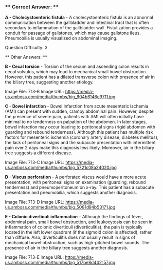 ### ** Correct Answer: **

**A - Cholecystoenteric fistula** - A cholecystoenteric fistula is an abnormal communication between the gallbladder and intestinal tract that is often secondary to inflammation of the gallbladder wall. Fistulization provides a conduit for passage of gallstones, which may cause gallstone ileus. Pneumobilia is usually visualized on abdominal imaging.

Question Difficulty: 3

** Other Answers: **

**B - Cecal torsion** - Torsion of the cecum and ascending colon results in cecal volvulus, which may lead to mechanical small bowel obstruction. However, this patient has a dilated transverse colon with presence of air in the biliary tree, suggesting another etiology.

Image File: 713-B
Image URL: https://media-us.amboss.com/media/thumbs/big_604b6146c9711.jpg

**C - Bowel infarction** - Bowel infarction from acute mesenteric ischemia (AMI) can present with sudden, crampy abdominal pain. However, despite the presence of severe pain, patients with AMI will often initially have minimal to no tenderness on palpation of the abdomen. In later stages, bowel infarction may occur leading to peritoneal signs (rigid abdomen with guarding and rebound tenderness). Although this patient has multiple risk factors for mesenteric ischemia (coronary artery disease, diabetes mellitus), the lack of peritoneal signs and the subacute presentation with intermittent pain over 2 days make this diagnosis less likely. Moreover, air in the biliary tree suggests a different disease.

Image File: 713-C
Image URL: https://media-us.amboss.com/media/thumbs/big_5721c08a24020.jpg

**D - Viscus perforation** - A perforated viscus would have a more acute presentation, with peritoneal signs on examination (guarding, rebound tenderness) and pneumoperitoneum on x-ray. This patient has a subacute presentation and pneumobilia, which suggests another diagnosis.

Image File: 713-D
Image URL: https://media-us.amboss.com/media/thumbs/big_5081d94b53171.jpg

**E - Colonic diverticuli inflammation** - Although the findings of fever, abdominal pain, small bowel obstruction, and leukocytosis can be seen in inflammation of colonic diverticuli (diverticulitis), the pain is typically located in the left lower quadrant (if the sigmoid colon is affected), rather than diffuse. Also, diverticulitis does not usually result in signs of mechanical bowel obstruction, such as high-pitched bowel sounds. The presence of air in the biliary tree suggests another diagnosis.

Image File: 713-E
Image URL: https://media-us.amboss.com/media/thumbs/big_517be8d442157.jpg

